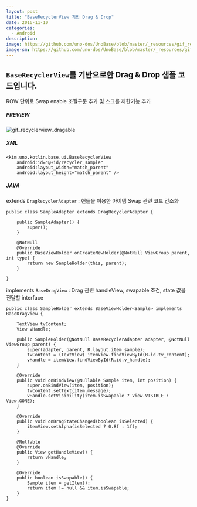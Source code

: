 ```yaml
---
layout: post
title: "BaseRecyclerView 기반 Drag & Drop"
date: 2016-11-10
categories:
  - Android
description:
image: https://github.com/uno-dos/UnoBase/blob/master/_resources/gif_recyclerview_dragable.gif?raw=true
image-sm: https://github.com/uno-dos/UnoBase/blob/master/_resources/gif_recyclerview_dragable.gif?raw=true
---
```


## `BaseRecyclerView`를 기반으로한 Drag & Drop 샘플 코드입니다.
ROW 단위로 Swap enable 조절구문 추가 및 스크롤 제한기능 추가

##### PREVIEW
![gif_recyclerview_dragable]

##### XML
```
<kim.uno.kotlin.base.ui.BaseRecyclerView
    android:id="@+id/recycler_sample"
    android:layout_width="match_parent"
    android:layout_height="match_parent" />
```

##### JAVA
extends `DragRecyclerAdapter` : 핸들을 이용한 아이템 Swap 관련 코드 간소화

```
public class SampleAdapter extends DragRecyclerAdapter {

    public SampleAdapter() {
        super();
    }

    @NotNull
    @Override
    public BaseViewHolder onCreateNewHolder(@NotNull ViewGroup parent, int type) {
        return new SampleHolder(this, parent);
    }

}
```

implements `BaseDragView` : Drag 관련 handleView, swapable 조건, state 값을 전달할 interface

```
public class SampleHolder extends BaseViewHolder<Sample> implements BaseDragView {

    TextView tvContent;
    View vHandle;

    public SampleHolder(@NotNull BaseRecyclerAdapter adapter, @NotNull ViewGroup parent) {
        super(adapter, parent, R.layout.item_sample);
        tvContent = (TextView) itemView.findViewById(R.id.tv_content);
        vHandle = itemView.findViewById(R.id.v_handle);
    }

    @Override
    public void onBindView(@Nullable Sample item, int position) {
        super.onBindView(item, position);
        tvContent.setText(item.message);
        vHandle.setVisibility(item.isSwapable ? View.VISIBLE : View.GONE);
    }

    @Override
    public void onDragStateChanged(boolean isSelected) {
        itemView.setAlpha(isSelected ? 0.8f : 1f);
    }

    @Nullable
    @Override
    public View getHandleView() {
        return vHandle;
    }

    @Override
    public boolean isSwapable() {
        Sample item = getItem();
        return item != null && item.isSwapable;
    }
}
```

[gif_recyclerview_dragable]: https://github.com/uno-dos/UnoBase/blob/master/_resources/gif_recyclerview_dragable.gif?raw=true
